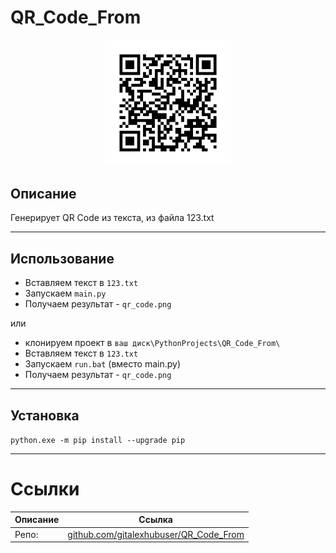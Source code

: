# QR_Code_From

<p align="center">
  <img width="40%" src="./Img/qr_code.png">
</p>

## Описание

Генерирует QR Code из текста, из файла 123.txt

---

## Использование

- Вставляем текст в `123.txt`
- Запускаем `main.py`
- Получаем результат - `qr_code.png`

или

- клонируем проект в `ваш диск\PythonProjects\QR_Code_From\`
- Вставляем текст в `123.txt`
- Запускаем `run.bat` (вместо main.py)
- Получаем результат - `qr_code.png`

---

## Установка

`python.exe -m pip install --upgrade pip`

---

# Ссылки
| Описание | Ссылка |
| ------ | ------ |
Репо: | [github.com/gitalexhubuser/QR_Code_From](https://github.com/gitalexhubuser/QR_Code_From)
